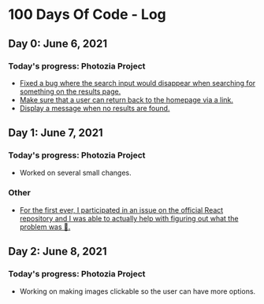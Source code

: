 # 100 Days Of Code - Log

## Day 0: June 6, 2021

### Today's progress: Photozia Project
 - [Fixed a bug where the search input would disappear when searching for something on the results page.](https://github.com/Rodanus/pictures-grid/commit/71f7817309ceb6017e2cd17c46d4bdb6fdd6e717)
 - [Make sure that a user can return back to the homepage via a link.](https://github.com/Rodanus/pictures-grid/commit/dd0443c557903ef7a8dc0cc9bd9ea849ab6c6b33) 
 - [Display a message when no results are found.](https://github.com/Rodanus/pictures-grid/commit/fc6ccc3263402dd01c368c2da0a6f63823186cb9)


## Day 1: June 7, 2021
### Today's progress: Photozia Project
 - Worked on several small changes.
 ### Other
 - [For the first ever, I participated in an issue on the official React repository and I was able to actually help with figuring out what the problem was 🤩.](https://github.com/facebook/react/issues/21533#issuecomment-856783404)


## Day 2: June 8, 2021
### Today's progress: Photozia Project
 - Working on making images clickable so the user can have more options. 